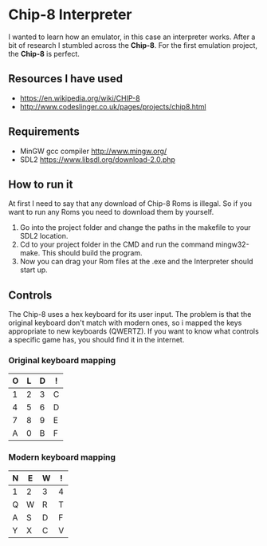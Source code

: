 # Chip-8 Interpreter

I wanted to learn how an emulator, in this case an interpreter works.
After a bit of research I stumbled across the **Chip-8**.
For the first emulation project, the **Chip-8** is perfect.

## Resources I have used

* https://en.wikipedia.org/wiki/CHIP-8
* http://www.codeslinger.co.uk/pages/projects/chip8.html

## Requirements

* MinGW gcc compiler http://www.mingw.org/
* SDL2 https://www.libsdl.org/download-2.0.php

## How to run it

At first I need to say that any download of Chip-8 Roms is illegal.
So if you want to run any Roms you need to download them by yourself.

1. Go into the project folder and change the paths in the makefile to your SDL2 location.
1. Cd to your project folder in the CMD and run the command mingw32-make. This should build the program.
1. Now you can drag your Rom files at the .exe and the Interpreter should start up.

## Controls

The Chip-8 uses a hex keyboard for its user input.
The problem is that the original keyboard don't match with modern ones, so i mapped the keys appropriate to new keyboards (QWERTZ).
If you want to know what controls a specific game has, you should find it in the internet.

### Original keyboard mapping

 O | L | D | !
--|---|---|---
1 | 2 | 3 | C
4 | 5 | 6 | D
7 | 8 | 9 | E
A | 0 | B | F

### Modern keyboard mapping

 N | E | W | !
--|---|---|---
1 | 2 | 3 | 4
Q | W | R | T
A | S | D | F
Y | X | C | V

